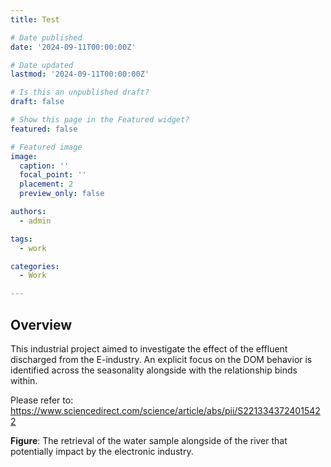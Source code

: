 ```yaml
---
title: Test

# Date published
date: '2024-09-11T00:00:00Z'

# Date updated
lastmod: '2024-09-11T00:00:00Z'

# Is this an unpublished draft?
draft: false

# Show this page in the Featured widget?
featured: false

# Featured image
image:
  caption: ''
  focal_point: ''
  placement: 2
  preview_only: false

authors:
  - admin

tags:
  - work

categories:
  - Work

---
```



## Overview

This industrial project aimed to investigate the effect of the effluent discharged from the E-industry. An explicit focus on the DOM behavior is identified across the seasonality alongside with the relationship binds within.

Please refer to: https://www.sciencedirect.com/science/article/abs/pii/S2213343724015422

**Figure**: The retrieval of the water sample alongside of the river that potentially impact by the electronic industry.